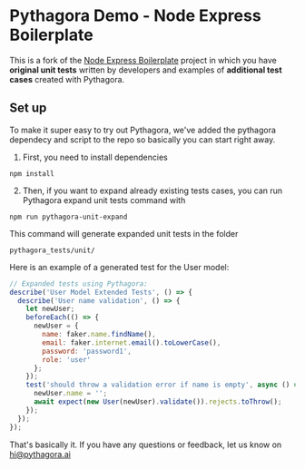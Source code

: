 # Pythagora Demo - Node Express Boilerplate

This is a fork of the [Node Express Boilerplate](https://github.com/hagopj13/node-express-boilerplate) project in which you have **original unit tests** written by developers and examples of **additional test cases** created with Pythagora.

## Set up

To make it super easy to try out Pythagora, we've added the pythagora dependecy and script to the repo so basically you can start right away.

1. First, you need to install dependencies

```
npm install
```

2. Then, if you want to expand already existing tests cases, you can run Pythagora expand unit tests command with

```
npm run pythagora-unit-expand
```

This command will generate expanded unit tests in the folder 

```
pythagora_tests/unit/
```

Here is an example of a generated test for the User model:

```javascript
// Expanded tests using Pythagora:
describe('User Model Extended Tests', () => {
  describe('User name validation', () => {
    let newUser;
    beforeEach(() => {
      newUser = {
        name: faker.name.findName(),
        email: faker.internet.email().toLowerCase(),
        password: 'password1',
        role: 'user'
      };
    });
    test('should throw a validation error if name is empty', async () => {
      newUser.name = '';
      await expect(new User(newUser).validate()).rejects.toThrow();
    });
  });
});
```

That's basically it. If you have any questions or feedback, let us know on hi@pythagora.ai